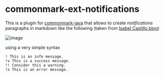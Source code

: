# commonmark-ext-notifications

This is a plugin for [commonmark-java](https://github.com/atlassian/commonmark-java) that allows to create _notifications_ paragraphs in markdown like the following (taken from [Isabel Castillo blog](http://isabelcastillo.com/error-info-messages-css))

![image](https://cloud.githubusercontent.com/assets/1119660/14935335/09ada1b0-0ece-11e6-9387-738a4a475923.png)

using a very simple syntax

```
! This is an info message.
!v This is a success message.
!! Consider this a warning.
!x This is an error message.
```